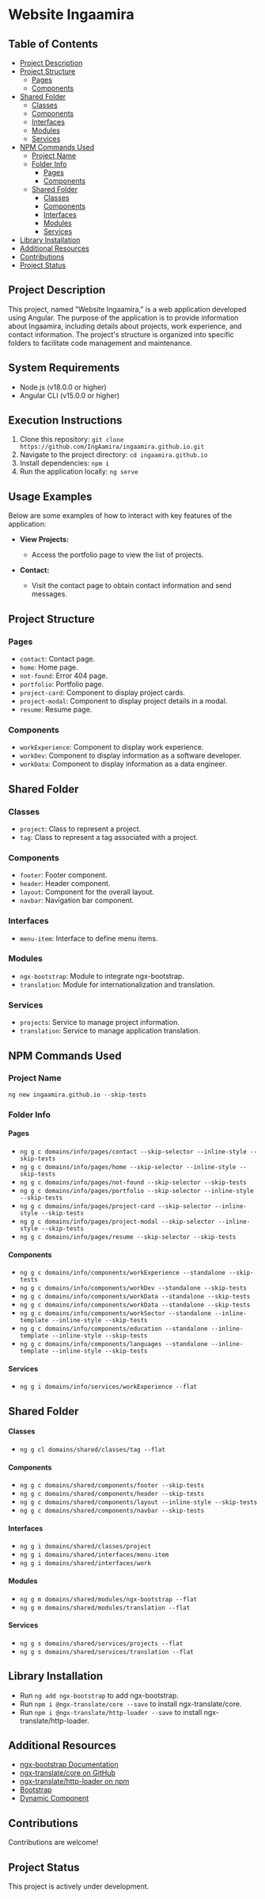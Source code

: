 # Website Ingaamira

## Table of Contents

- [Project Description](#project-description)
- [Project Structure](#project-structure)
  - [Pages](#pages)
  - [Components](#components)
- [Shared Folder](#shared-folder)
  - [Classes](#classes)
  - [Components](#components-1)
  - [Interfaces](#interfaces)
  - [Modules](#modules)
  - [Services](#services)
- [NPM Commands Used](#npm-commands-used)
  - [Project Name](#project-name)
  - [Folder Info](#folder-info)
    - [Pages](#pages-1)
    - [Components](#components-2)
  - [Shared Folder](#shared-folder-1)
    - [Classes](#classes-1)
    - [Components](#components-3)
    - [Interfaces](#interfaces-1)
    - [Modules](#modules-1)
    - [Services](#services-1)
- [Library Installation](#library-installation)
- [Additional Resources](#additional-resources)
- [Contributions](#contributions)
- [Project Status](#project-status)

## Project Description
This project, named "Website Ingaamira," is a web application developed using Angular. The purpose of the application is to provide information about Ingaamira, including details about projects, work experience, and contact information. The project's structure is organized into specific folders to facilitate code management and maintenance.

## System Requirements
- Node.js (v18.0.0 or higher)
- Angular CLI (v15.0.0 or higher)

## Execution Instructions
1. Clone this repository: `git clone https://github.com/IngAamira/ingaamira.github.io.git`
2. Navigate to the project directory: `cd ingaamira.github.io`
3. Install dependencies: `npm i`
4. Run the application locally: `ng serve`

## Usage Examples
Below are some examples of how to interact with key features of the application:

- **View Projects:**
  - Access the portfolio page to view the list of projects.

- **Contact:**
  - Visit the contact page to obtain contact information and send messages.

## Project Structure

### Pages
- `contact`: Contact page.
- `home`: Home page.
- `not-found`: Error 404 page.
- `portfolio`: Portfolio page.
- `project-card`: Component to display project cards.
- `project-modal`: Component to display project details in a modal.
- `resume`: Resume page.

### Components
- `workExperience`: Component to display work experience.
- `workDev`: Component to display information as a software developer.
- `workData`: Component to display information as a data engineer.

## Shared Folder

### Classes
- `project`: Class to represent a project.
- `tag`: Class to represent a tag associated with a project.

### Components
- `footer`: Footer component.
- `header`: Header component.
- `layout`: Component for the overall layout.
- `navbar`: Navigation bar component.

### Interfaces
- `menu-item`: Interface to define menu items.

### Modules
- `ngx-bootstrap`: Module to integrate ngx-bootstrap.
- `translation`: Module for internationalization and translation.

### Services
- `projects`: Service to manage project information.
- `translation`: Service to manage application translation.

## NPM Commands Used

### Project Name
`ng new ingaamira.github.io --skip-tests`

### Folder Info

#### Pages
- `ng g c domains/info/pages/contact --skip-selector --inline-style --skip-tests`
- `ng g c domains/info/pages/home --skip-selector --inline-style --skip-tests`
- `ng g c domains/info/pages/not-found --skip-selector --skip-tests`
- `ng g c domains/info/pages/portfolio --skip-selector --inline-style --skip-tests`
- `ng g c domains/info/pages/project-card --skip-selector --inline-style --skip-tests`
- `ng g c domains/info/pages/project-modal --skip-selector --inline-style --skip-tests`
- `ng g c domains/info/pages/resume --skip-selector --skip-tests`

#### Components
- `ng g c domains/info/components/workExperience --standalone --skip-tests`
- `ng g c domains/info/components/workDev --standalone --skip-tests`
- `ng g c domains/info/components/workData --standalone --skip-tests`
- `ng g c domains/info/components/workData --standalone --skip-tests`
- `ng g c domains/info/components/workSector --standalone --inline-template --inline-style --skip-tests`
- `ng g c domains/info/components/education --standalone --inline-template --inline-style --skip-tests`
- `ng g c domains/info/components/languages --standalone --inline-template --inline-style --skip-tests`

#### Services
- `ng g i domains/info/services/workExperience --flat`

## Shared Folder

#### Classes
- `ng g cl domains/shared/classes/tag --flat`

#### Components
- `ng g c domains/shared/components/footer --skip-tests`
- `ng g c domains/shared/components/header --skip-tests`
- `ng g c domains/shared/components/layout --inline-style --skip-tests`
- `ng g c domains/shared/components/navbar --skip-tests`

#### Interfaces
- `ng g i domains/shared/classes/project`
- `ng g i domains/shared/interfaces/menu-item`
- `ng g i domains/shared/interfaces/work`

#### Modules
- `ng g m domains/shared/modules/ngx-bootstrap --flat`
- `ng g m domains/shared/modules/translation --flat`

#### Services
- `ng g s domains/shared/services/projects --flat`
- `ng g s domains/shared/services/translation --flat`

## Library Installation
- Run `ng add ngx-bootstrap` to add ngx-bootstrap.
- Run `npm i @ngx-translate/core --save` to install ngx-translate/core.
- Run `npm i @ngx-translate/http-loader --save` to install ngx-translate/http-loader.

## Additional Resources
- [ngx-bootstrap Documentation](https://valor-software.com/ngx-bootstrap/#/documentation)
- [ngx-translate/core on GitHub](https://github.com/ngx-translate/core)
- [ngx-translate/http-loader on npm](https://www.npmjs.com/package/@ngx-translate/http-loader)
- [Bootstrap](https://getbootstrap.com/)
- [Dynamic Component](https://github.com/funOfheuristic/dynamic-component/blob/main/src/app/dynamic-wrapper/dynamic-wrapper.component.html)

## Contributions
Contributions are welcome!

## Project Status
This project is actively under development.
